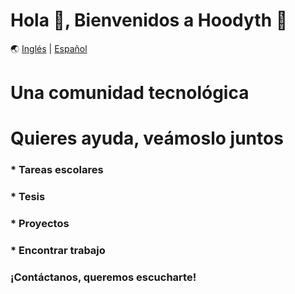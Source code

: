 # Hola 👋, Bienvenidos a Hoodyth 🚀

🌏 [Inglés](https://github.com/hoodyth/.github/blob/main/profile/README.en.md) | [Español](https://github.com/hoodyth/.github/blob/main/profile/README.md)

# Una comunidad tecnológica

# Quieres ayuda, veámoslo juntos
### * Tareas escolares
### * Tesis
### * Proyectos
### * Encontrar trabajo

### ¡Contáctanos, queremos escucharte!
